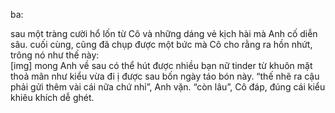 ba:

sau một tràng cười hổ lốn từ Cô và những dáng vẻ kịch hài mà Anh cố diễn sâu. cuối cùng, cũng đã chụp được một bức mà Cô cho rằng ra hồn nhứt, trông nó như thế này:  
[img]
mong Anh về sau có thể hút được nhiều bạn nữ tinder từ khuôn mặt thoả mãn như kiểu vừa đi ị được sau bốn ngày táo bón này.
“thế nhẽ ra cậu phải gửi thêm vài cái nữa chứ nhỉ”, Anh vặn.
“còn lâu”, Cô đáp, đúng cái kiểu khiêu khích dễ ghét.

